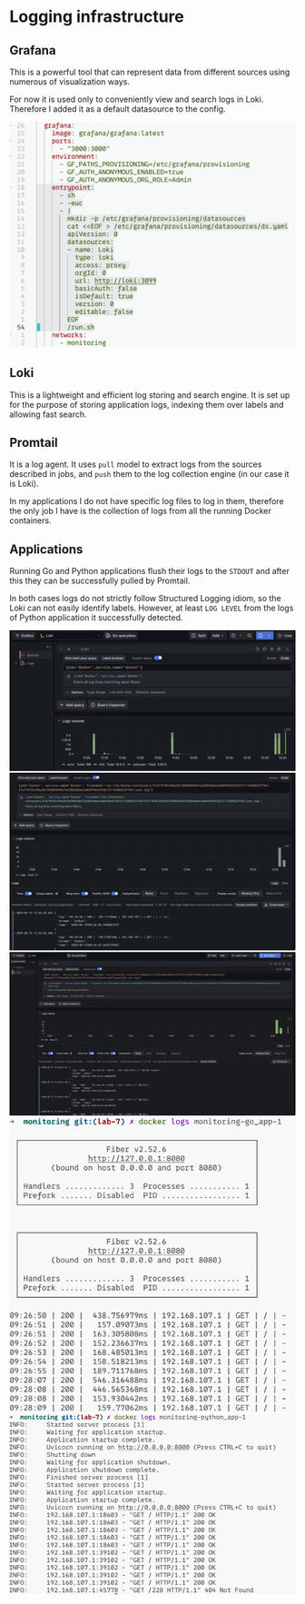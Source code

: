 # Logging infrastructure

## Grafana

This is a powerful tool that can represent data from different sources
using numerous of visualization ways.

For now it is used only to conveniently view and search logs in Loki.
Therefore I added it as a default datasource to the config.

![grafana-config](./assets/grafana-setup.png)

## Loki

This is a lightweight and efficient log storing and search engine.
It is set up for the purpose of storing application logs, indexing them
over labels and allowing fast search.

## Promtail

It is a log agent. It uses `pull` model to extract logs from the sources
described in jobs, and `push` them to the log collection engine (in our case it is Loki).

In my applications I do not have specific log files to log in them, therefore
the only job I have is the collection of logs from all the running Docker containers.

## Applications

Running Go and Python applications flush their logs to the `STDOUT` and after this
they can be successfully pulled by Promtail.

In both cases logs do not strictly follow Structured Logging idiom, so the Loki
can not easily identify labels. However, at least `LOG LEVEL` from the logs of
Python application it successfully detected.

![all-the-logs](./assets/logs-1.png)
![grafana-go-logs](./assets/logs-2.png)
![grafana-py-logs](./assets/logs-3.png)
![container-go-logs](./assets/logs-4.png)
![container-py-logs](./assets/logs-5.png)
